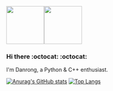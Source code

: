 <img src="https://media.giphy.com/media/KzJkzjggfGN5Py6nkT/giphy.gif" width=100 height=100><img src="https://media.giphy.com/media/LMt9638dO8dftAjtco/giphy.gif" width=100 height=100>

### Hi there :octocat: :octocat:
I'm Danrong, a Python & C++ enthusiast. 

[![Anurag's GitHub stats](https://github-readme-stats.vercel.app/api?username=danrongLi&show_icons=true&theme=radical)](https://github.com/anuraghazra/github-readme-stats)
[![Top Langs](https://github-readme-stats.vercel.app/api/top-langs/?username=danrongLi&layout=compact&theme=radical)](https://github.com/anuraghazra/github-readme-stats)
